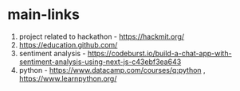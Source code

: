 # main-links

1. project related to hackathon - https://hackmit.org/
2. https://education.github.com/
3. sentiment analysis - https://codeburst.io/build-a-chat-app-with-sentiment-analysis-using-next-js-c43ebf3ea643
4. python - https://www.datacamp.com/courses/q:python , https://www.learnpython.org/
